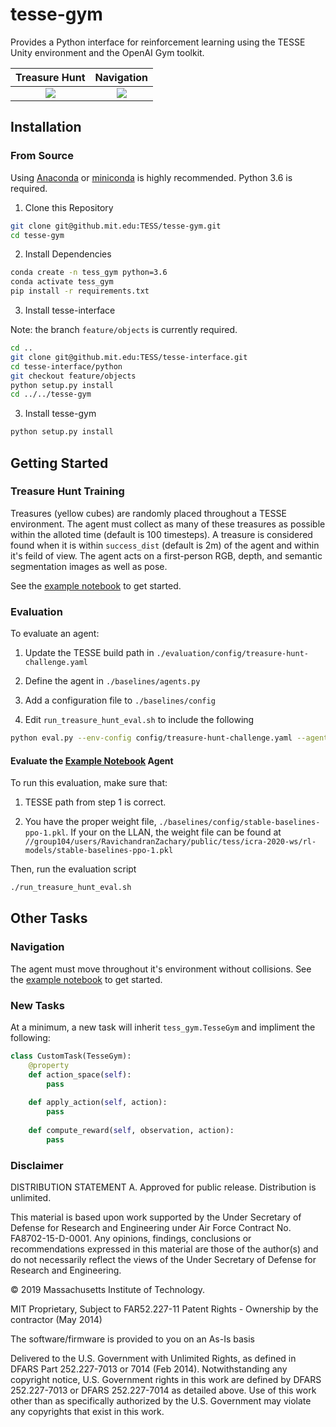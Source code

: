 # tesse-gym

Provides a Python interface for reinforcement learning using the TESSE Unity environment and the OpenAI Gym toolkit.


Treasure Hunt |  Navigation
:----------:|:---------------:
![](docs/hunt-1.gif) | ![](docs/nav-1.gif)

## Installation

### From Source
Using [Anaconda](https://www.anaconda.com/distribution/#download-section) or [miniconda](https://docs.conda.io/en/latest/miniconda.html) is highly recommended. Python 3.6 is required.

1. Clone this Repository
```sh
git clone git@github.mit.edu:TESS/tesse-gym.git
cd tesse-gym
```

2. Install Dependencies

```sh
conda create -n tess_gym python=3.6
conda activate tess_gym
pip install -r requirements.txt
```

3. Install tesse-interface

Note: the branch `feature/objects` is currently required.

```sh
cd ..
git clone git@github.mit.edu:TESS/tesse-interface.git
cd tesse-interface/python
git checkout feature/objects
python setup.py install
cd ../../tesse-gym
```

3. Install tesse-gym

```sh
python setup.py install
```

## Getting Started

### Treasure Hunt Training

Treasures (yellow cubes) are randomly placed throughout a TESSE environment. The agent must collect as many of these treasures as possible within the alloted time (default is 100 timesteps). A treasure is considered found when it is within `success_dist` (default is 2m) of the agent and within it's feild of view. The agent acts on a first-person RGB, depth, and semantic segmentation images as well as pose.

See the [example notebook](notebooks/stable-baselines-ppo.ipynb) to get started.

### Evaluation

To evaluate an agent:

1. Update the TESSE build path in `./evaluation/config/treasure-hunt-challenge.yaml`

2. Define the agent in `./baselines/agents.py`

3. Add a configuration file to `./baselines/config`

4. Edit `run_treasure_hunt_eval.sh` to include the following

```sh
python eval.py --env-config config/treasure-hunt-challenge.yaml --agent-config YOUR_CONFIG
```  
  
#### Evaluate the [Example Notebook](notebooks/stable-baselines-ppo.ipynb) Agent

To run this evaluation, make sure that:

1. TESSE path from step 1 is correct.

2. You have the proper weight file, `./baselines/config/stable-baselines-ppo-1.pkl`. If your on the LLAN, the weight file can be found at `//group104/users/RavichandranZachary/public/tess/icra-2020-ws/rl-models/stable-baselines-ppo-1.pkl`

Then, run the evaluation script 

```sh 
./run_treasure_hunt_eval.sh
```


## Other Tasks

### Navigation

The agent must move throughout it's environment without collisions. See  the [example notebook](notebooks/navigation-training.ipynb) to get started.

### New Tasks
At a minimum, a new task will inherit `tess_gym.TesseGym` and impliment the following:

```python
class CustomTask(TesseGym):
    @property
    def action_space(self):
        pass
    
    def apply_action(self, action):
        pass
    
    def compute_reward(self, observation, action):
        pass
```

### Disclaimer

DISTRIBUTION STATEMENT A. Approved for public release. Distribution is unlimited.

This material is based upon work supported by the Under Secretary of Defense for Research and Engineering under Air Force Contract No. FA8702-15-D-0001. Any opinions, findings, conclusions or recommendations expressed in this material are those of the author(s) and do not necessarily reflect the views of the Under Secretary of Defense for Research and Engineering.

© 2019 Massachusetts Institute of Technology.

MIT Proprietary, Subject to FAR52.227-11 Patent Rights - Ownership by the contractor (May 2014)

The software/firmware is provided to you on an As-Is basis

Delivered to the U.S. Government with Unlimited Rights, as defined in DFARS Part 252.227-7013 or 7014 (Feb 2014). Notwithstanding any copyright notice, U.S. Government rights in this work are defined by DFARS 252.227-7013 or DFARS 252.227-7014 as detailed above. Use of this work other than as specifically authorized by the U.S. Government may violate any copyrights that exist in this work.
